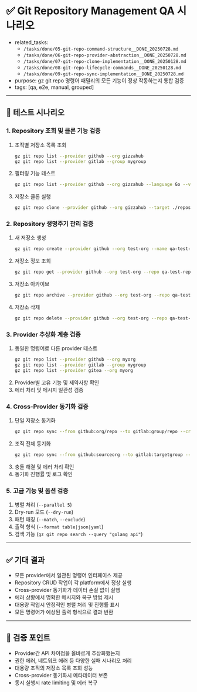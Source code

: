 # ✅ Git Repository Management QA 시나리오

- related_tasks:
  - `/tasks/done/05-git-repo-command-structure__DONE_20250728.md`
  - `/tasks/done/06-git-repo-provider-abstraction__DONE_20250728.md`
  - `/tasks/done/07-git-repo-clone-implementation__DONE_20250128.md`
  - `/tasks/done/08-git-repo-lifecycle-commands__DONE_20250128.md`
  - `/tasks/done/09-git-repo-sync-implementation__DONE_20250728.md`
- purpose: gz git repo 명령어 패밀리의 모든 기능이 정상 작동하는지 통합 검증
- tags: [qa, e2e, manual, grouped]

---

## 🧪 테스트 시나리오

### 1. Repository 조회 및 클론 기능 검증
1. 조직별 저장소 목록 조회
   ```bash
   gz git repo list --provider github --org gizzahub
   gz git repo list --provider gitlab --group mygroup
   ```
2. 필터링 기능 테스트
   ```bash
   gz git repo list --provider github --org gizzahub --language Go --visibility private
   ```
3. 저장소 클론 실행
   ```bash
   gz git repo clone --provider github --org gizzahub --target ./repos --match "api-*"
   ```

### 2. Repository 생명주기 관리 검증
1. 새 저장소 생성
   ```bash
   gz git repo create --provider github --org test-org --name qa-test-repo --private --description "QA test repository"
   ```
2. 저장소 정보 조회
   ```bash
   gz git repo get --provider github --org test-org --repo qa-test-repo
   ```
3. 저장소 아카이브
   ```bash
   gz git repo archive --provider github --org test-org --repo qa-test-repo
   ```
4. 저장소 삭제
   ```bash
   gz git repo delete --provider github --org test-org --repo qa-test-repo --confirm
   ```

### 3. Provider 추상화 계층 검증
1. 동일한 명령어로 다른 provider 테스트
   ```bash
   gz git repo list --provider github --org myorg
   gz git repo list --provider gitlab --group mygroup
   gz git repo list --provider gitea --org myorg
   ```
2. Provider별 고유 기능 및 제약사항 확인
3. 에러 처리 및 메시지 일관성 검증

### 4. Cross-Provider 동기화 검증
1. 단일 저장소 동기화
   ```bash
   gz git repo sync --from github:org/repo --to gitlab:group/repo --create-missing
   ```
2. 조직 전체 동기화
   ```bash
   gz git repo sync --from github:sourceorg --to gitlab:targetgroup --dry-run
   ```
3. 충돌 해결 및 에러 처리 확인
4. 동기화 진행률 및 로그 확인

### 5. 고급 기능 및 옵션 검증
1. 병렬 처리 (`--parallel 5`)
2. Dry-run 모드 (`--dry-run`)
3. 패턴 매칭 (`--match`, `--exclude`)
4. 출력 형식 (`--format table|json|yaml`)
5. 검색 기능 (`gz git repo search --query "golang api"`)

---

## ✅ 기대 결과

- 모든 provider에서 일관된 명령어 인터페이스 제공
- Repository CRUD 작업이 각 platform에서 정상 실행
- Cross-provider 동기화가 데이터 손실 없이 실행
- 에러 상황에서 명확한 메시지와 복구 방법 제시
- 대용량 작업시 안정적인 병렬 처리 및 진행률 표시
- 모든 명령어가 예상된 출력 형식으로 결과 반환

---

## 🚨 검증 포인트

- Provider간 API 차이점을 올바르게 추상화했는지
- 권한 에러, 네트워크 에러 등 다양한 실패 시나리오 처리
- 대용량 조직의 저장소 목록 조회 성능
- Cross-provider 동기화시 메타데이터 보존
- 동시 실행시 rate limiting 및 에러 복구